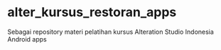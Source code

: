 # alter_kursus_restoran_apps
Sebagai repository materi pelatihan kursus Alteration Studio Indonesia Android apps
